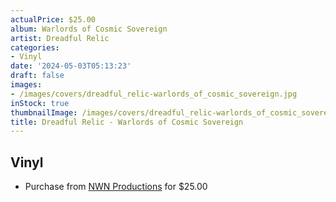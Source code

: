 ```yaml
---
actualPrice: $25.00
album: Warlords of Cosmic Sovereign
artist: Dreadful Relic
categories:
- Vinyl
date: '2024-05-03T05:13:23'
draft: false
images:
- /images/covers/dreadful_relic-warlords_of_cosmic_sovereign.jpg
inStock: true
thumbnailImage: /images/covers/dreadful_relic-warlords_of_cosmic_sovereign-thumb.jpg
title: Dreadful Relic - Warlords of Cosmic Sovereign
---
```


## Vinyl
* Purchase from [NWN Productions](http://shop.nwnprod.com/index.php?route=product/product&path=75&product_id=49256&sort=pd.name&order=ASC) for $25.00
